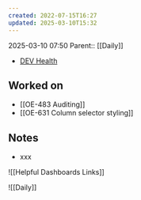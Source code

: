 ```yaml
---
created: 2022-07-15T16:27
updated: 2025-03-10T15:32
---
```

2025-03-10 07:50
Parent:: [[Daily]] 

- [DEV Health](https://health-configdev.mixtelematics.com/public/mapshow.htm?id=2001&mapid=1A35514B-E08F-4B7C-90B8-CD1774AE8CA3)

## Worked on

- [[OE-483 Auditing]]
- [[OE-631 Column selector styling]]

## Notes

- xxx

![[Helpful Dashboards Links]]

![[Daily]]
